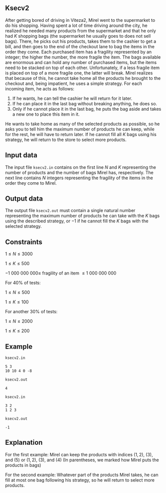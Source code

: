 ## Ksecv2

After getting bored of driving in Viteza2, Mirel went to the supermarket to do his shopping. Having spent a lot of time driving around the city, he realized he needed many products from the supermarket and that he only had $K$ shopping bags (the supermarket he usually goes to does not sell bags). There, he picks out his products, takes them to the cashier to get a bill, and then goes to the end of the checkout lane to bag the items in the order they come. Each purchased item has a fragility represented by an integer; the higher the number, the more fragile the item. The bags available are enormous and can hold any number of purchased items, but the items need to be stacked on top of each other. Unfortunately, if a less fragile item is placed on top of a more fragile one, the latter will break. Mirel realizes that because of this, he cannot take home all the products he brought to the checkout and, being impatient, he uses a simple strategy. For each incoming item, he acts as follows:
1. If he wants, he can tell the cashier he will return for it later.
2. If he can place it in the last bag without breaking anything, he does so.
3. Only if he cannot place it in the last bag, he puts the bag aside and takes a new one to place this item in it.

He wants to take home as many of the selected products as possible, so he asks you to tell him the maximum number of products he can keep, while for the rest, he will have to return later. If he cannot fill all $K$ bags using his strategy, he will return to the store to select more products.

## Input data

The input file `ksecv2.in` contains on the first line $N$ and $K$ representing the number of products and the number of bags Mirel has, respectively. The next line contains $N$ integers representing the fragility of the items in the order they come to Mirel.

## Output data

The output file `ksecv2.out` must contain a single natural number representing the maximum number of products he can take with the $K$ bags using the described strategy, or $-1$ if he cannot fill the $K$ bags with the selected strategy.

## Constraints

$1 \leq N \leq 3000$

$1 \leq K \leq 500$

$-1\ 000\ 000\ 000 \leq$ fragility of an item $\leq 1\ 000\ 000\ 000$

For 40% of tests:

$1 \leq N \leq 500$

$1 \leq K \leq 100$

For another 30% of tests:

$1 \leq N \leq 2000$

$1 \leq K \leq 200$

## Example

`ksecv2.in`
```
5 3
10 10 4 0 -8
```

`ksecv2.out`
```
4
```

`ksecv2.in`
```
3 2
1 2 3
```

`ksecv2.out`
```
-1
```

## Explanation

For the first example: Mirel can keep the products with indices $(1, 2)$, $(3)$, and $(5)$ or $(1, 2)$, $(3)$, and $(4)$ (In parentheses, we marked how Mirel puts the products in bags)

For the second example: Whatever part of the products Mirel takes, he can fill at most one bag following his strategy, so he will return to select more products.